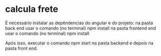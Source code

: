 # calcula frete

É necessário instalar as depêndencias do angular e do projeto:
na pasta back end usar o comando (no terminal) npm install
na pasta frontend end usar o comando (no terminal) npm install

Após isso, executar o comando npm start na pasta backend e depois na pasta front end.

